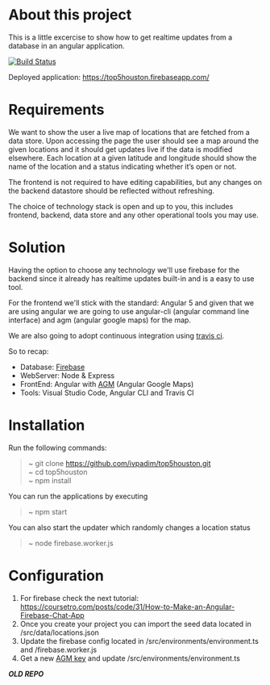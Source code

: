 # About this project
This is a little excercise to show how to get realtime updates from a database in an angular application.

[![Build Status](https://travis-ci.org/ivpadim/top5houston.svg?branch=master)](https://travis-ci.org/ivpadim/top5houston/builds)

Deployed application: https://top5houston.firebaseapp.com/

# Requirements

We want to show the user a live map of locations that are fetched from a data store. Upon accessing the page the user 
should see a map around the given locations and it should get updates live if the data is modified elsewhere. 
Each location at a given latitude and longitude should show the name of the location and a status indicating whether 
it’s open or not.

The frontend is not required to have editing capabilities, but any changes on the backend datastore should be reflected 
without refreshing.

The choice of technology stack is open and up to you, this includes frontend, backend, data store and any other operational 
tools you may use.

# Solution

Having the option to choose any technology we'll use firebase for the backend since it already has realtime updates 
built-in and is a easy to use tool.

For the frontend we'll stick with the standard: Angular 5 and given that we are using angular we are going to use angular-cli 
(angular command line interface) and agm (angular google maps) for the map.

We are also going to adopt continuous integration using [travis ci](https://travis-ci.org).

So to recap:

- Database: [Firebase](https://firebase.google.com)
- WebServer: Node & Express
- FrontEnd: Angular with [AGM](https://angular-maps.com/guides/getting-started/) (Angular Google Maps)
- Tools: Visual Studio Code, Angular CLI and Travis CI
  

# Installation

Run the following commands:

>  ~ git clone https://github.com/ivpadim/top5houston.git  
>  ~ cd top5houston  
>  ~ npm install  

You can run the applications by executing

> ~ npm start

You can also start the updater which randomly changes a location status

> ~ node firebase.worker.js

# Configuration

1) For firebase check the next tutorial: https://coursetro.com/posts/code/31/How-to-Make-an-Angular-Firebase-Chat-App
2) Once you create your project you can import the seed data located in /src/data/locations.json
3) Update the firebase config located in /src/environments/environment.ts and /firebase.worker.js
4) Get a new [AGM key](https://developers.google.com/maps/documentation/javascript/get-api-key?hl=en#key) and update /src/environments/environment.ts

***OLD REPO***